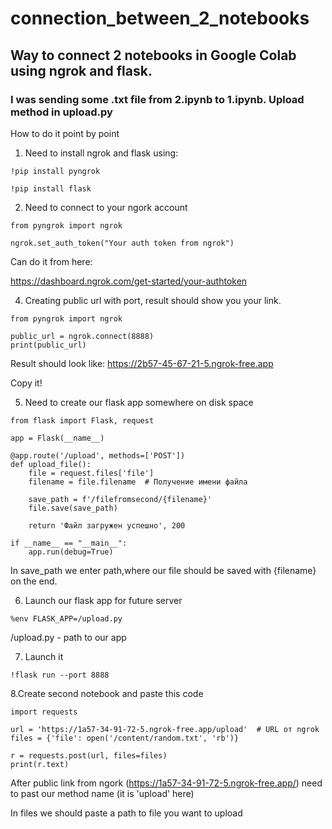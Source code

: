 # connection_between_2_notebooks
## Way to connect 2 notebooks in Google Colab using ngrok and flask. 
### I was sending some .txt file from 2.ipynb to 1.ipynb. Upload method in upload.py

 How to do it point by point

1. Need to install ngrok and flask using:
  
 ```!pip install pyngrok```

 ```!pip install flask```
 
2. Need to connect to your ngork account

```
from pyngrok import ngrok

ngrok.set_auth_token("Your auth token from ngrok")

```

 Can do it from here:

 https://dashboard.ngrok.com/get-started/your-authtoken

4. Creating public url with port, result should show you your link.

```
from pyngrok import ngrok

public_url = ngrok.connect(8888)
print(public_url)

```

Result should look like: https://2b57-45-67-21-5.ngrok-free.app

Copy it!

5. Need to create our flask app somewhere on disk space

```
from flask import Flask, request

app = Flask(__name__)

@app.route('/upload', methods=['POST'])
def upload_file():
    file = request.files['file']
    filename = file.filename  # Получение имени файла

    save_path = f'/filefromsecond/{filename}'  
    file.save(save_path)

    return 'Файл загружен успешно', 200

if __name__ == "__main__":
    app.run(debug=True)
```

In save_path we enter path,where our file should be saved with {filename} on the end.

6. Launch our flask app for future server

```
%env FLASK_APP=/upload.py
```

/upload.py - path to our app

7. Launch it

```
!flask run --port 8888
```

8.Create second notebook and paste this code

```
import requests

url = 'https://1a57-34-91-72-5.ngrok-free.app/upload'  # URL от ngrok
files = {'file': open('/content/random.txt', 'rb')}

r = requests.post(url, files=files)
print(r.text)
```

After public link from ngork (https://1a57-34-91-72-5.ngrok-free.app/) need to past our method name (it is 'upload' here)

In files we should paste a path to file you want to upload


